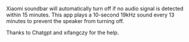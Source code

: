 Xiaomi soundbar will automatically turn off if no audio signal is detected within 15 minutes. This app plays a 10-second 19kHz sound every 13 minutes to prevent the speaker from turning off.

Thanks to Chatgpt and xifangczy for the help.
